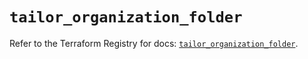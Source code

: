 # `tailor_organization_folder`

Refer to the Terraform Registry for docs: [`tailor_organization_folder`](https://registry.terraform.io/providers/tailor-platform/tailor/0.0.25/docs/resources/organization_folder).
